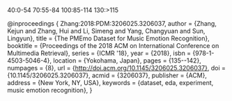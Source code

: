 40:0-54
70:55-84
100:85-114
130:>115

@inproceedings
{
	Zhang:2018:PDM:3206025.3206037,
	author = {Zhang, Kejun and Zhang, Hui and Li, Simeng and Yang, Changyuan and Sun, Lingyun},
	title = {The PMEmo Dataset for Music Emotion Recognition},
	booktitle = {Proceedings of the 2018 ACM on International Conference on Multimedia Retrieval},
	series = {ICMR '18},
	year = {2018},
	isbn = {978-1-4503-5046-4},
	location = {Yokohama, Japan},
	pages = {135--142},
	numpages = {8},
	url = {http://doi.acm.org/10.1145/3206025.3206037},
	doi = {10.1145/3206025.3206037},
	acmid = {3206037},
	publisher = {ACM},
	address = {New York, NY, USA},
	keywords = {dataset, eda, experiment, music emotion recognition},
}